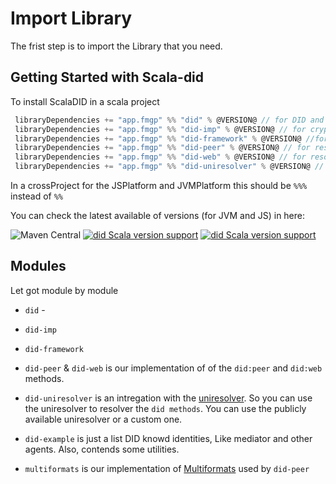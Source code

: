 # Import Library

The frist step is to import the Library that you need.

## Getting Started with Scala-did

To install ScalaDID in a scala project

```scala
 libraryDependencies += "app.fmgp" %% "did" % @VERSION@ // for DID and DID Comm
 libraryDependencies += "app.fmgp" %% "did-imp" % @VERSION@ // for crypto implementation
 libraryDependencies += "app.fmgp" %% "did-framework" % @VERSION@ //for utils
 libraryDependencies += "app.fmgp" %% "did-peer" % @VERSION@ // for resolver of the did method `peer`
 libraryDependencies += "app.fmgp" %% "did-web" % @VERSION@ // for resolver the did method `web`
 libraryDependencies += "app.fmgp" %% "did-uniresolver" % @VERSION@ // for calling the resolver uniresolver
```

In a crossProject for the JSPlatform and JVMPlatform this should be `%%%` instead of `%%`

You can check the latest available of versions (for JVM and JS) in here:

![Maven Central](https://img.shields.io/maven-central/v/app.fmgp/did_3)
[![did Scala version support](https://index.scala-lang.org/fabiopinheiro/scala-did/did/latest-by-scala-version.svg?platform=jvm)](https://index.scala-lang.org/fabiopinheiro/scala-did/did)
[![did Scala version support](https://index.scala-lang.org/fabiopinheiro/scala-did/did/latest-by-scala-version.svg?platform=sjs1)](https://index.scala-lang.org/fabiopinheiro/scala-did/did)


## Modules

Let got module by module 
- `did` - 
- `did-imp`
- `did-framework`

- `did-peer` & `did-web` is our implementation of of the `did:peer` and `did:web` methods.
- `did-uniresolver` is an intregation with the [uniresolver](https://dev.uniresolver.io/).
  So you can use the uniresolver to resolver the `did methods`.
  You can use the publicly available uniresolver or a custom one.


- `did-example` is just a list DID knowd identities, Like mediator and other agents. Also, contends some utilities.
- `multiformats` is our implementation of [Multiformats](https://multiformats.io/) used by `did-peer`